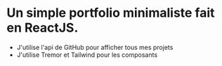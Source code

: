 # Un simple portfolio minimaliste fait en ReactJS.

- J'utilise l'api de GitHub pour afficher tous mes projets
- J'utilise Tremor et Tailwind pour les composants
